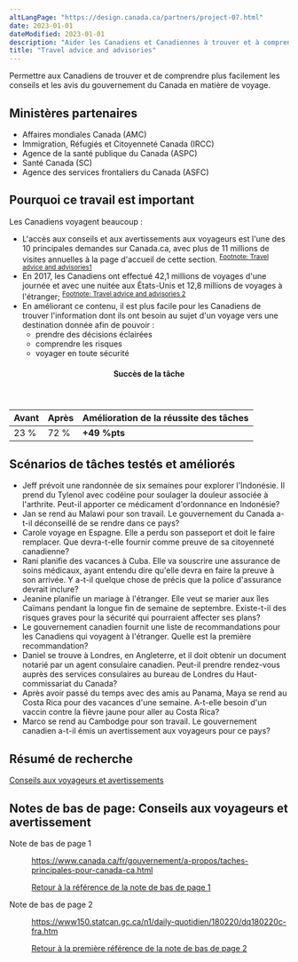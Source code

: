 ```yaml
---
altLangPage: "https://design.canada.ca/partners/project-07.html"
date: 2023-01-01
dateModified: 2023-01-01
description: "Aider les Canadiens et Canadiennes à trouver et à comprendre les conseils aux voyageurs et voyageuses sur Canada.ca. Date : 2019"
title: "Travel advice and advisories"
---
```

<p>Permettre aux Canadiens de trouver et de comprendre plus facilement les conseils et les avis du gouvernement du Canada en matière de voyage.</p>
<h2>Ministères partenaires</h2>
<ul>
  <li>Affaires mondiales Canada (AMC)</li>
  <li>Immigration, Réfugiés et Citoyenneté Canada (IRCC)</li>
  <li>Agence de la santé publique du Canada (ASPC)</li>
  <li>Santé Canada (SC)</li>
  <li>Agence des services frontaliers du Canada (ASFC)</li>
</ul>
<h2>Pourquoi ce travail est important</h2>
<p>Les Canadiens voyagent beaucoup :</p>
<ul>
  <li>L'accès aux conseils et aux avertissements aux voyageurs est l'une des 10 principales demandes sur Canada.ca, avec plus de 11 millions de visites annuelles à la page d'accueil de cette section. <sup id="fn1-rf"><a class="fn-lnk" href="#fn1"><span class="wb-inv">Footnote: Travel advice and advisories</span>1</a></sup> </li>
  <li>En 2017, les Canadiens ont effectué 42,1 millions de voyages d'une journée et avec une nuitée aux États-Unis et 12,8 millions de voyages à l'étranger; <sup id="fn2-rf"><a class="fn-lnk" href="#fn2"><span class="wb-inv">Footnote: Travel advice and advisories </span>2</a></sup></li>
  <li>En améliorant ce contenu, il est plus facile pour les Canadiens de trouver l'information dont ils ont besoin au sujet d'un voyage vers une destination donnée afin de pouvoir&nbsp;:
    <ul>
      <li>prendre des décisions éclairées</li>
      <li>comprendre les risques</li>
      <li>voyager en toute sécurité</li>
    </ul>
  </li>
</ul>
<div class="row mrgn-tp-lg mrgn-bttm-lg">
  <div class="col-md-8">
    <div class="panel panel-success">
      <header class="panel-heading">
        <h4 class="panel-title text-center">Succès de la tâche</h4>
      </header>
      <table class="table">
        <thead>
          <tr style="">
            <th scope="col" class="col-md-3">Avant</th>
            <th scope="col" class="col-md-3">Après</th>
            <th scope="col" class="col-md-6">Amélioration de la réussite des tâches</th>
          </tr>
        </thead>
        <tbody>
          <tr>
            <td class="table-smnum">23&nbsp;%</td>
            <td class="table-smnum">72&nbsp;%</td>
            <td class="table-smnum"><span class="text-success"><strong>+49&nbsp;%pts</strong></span></td>
          </tr>
        </tbody>
      </table>
    </div>
  </div>
</div>
<h2>Scénarios de tâches testés et améliorés</h2>
<ul class="lst-spcd">
  <li>Jeff prévoit une randonnée de six semaines pour explorer l'Indonésie. Il prend du Tylenol avec codéine pour soulager la douleur associée à l'arthrite. Peut-il apporter ce médicament d'ordonnance en Indonésie?</li>
  <li>Jan se rend au Malawi pour son travail. Le gouvernement du Canada a-t-il déconseillé de se rendre dans ce pays?</li>
  <li>Carole voyage en Espagne. Elle a perdu son passeport et doit le faire remplacer. Que devra-t-elle fournir comme preuve de sa citoyenneté canadienne?</li>
  <li>Rani planifie des vacances à Cuba. Elle va souscrire une assurance de soins médicaux, ayant entendu dire qu'elle devra en faire la preuve à son arrivée. Y a-t-il quelque chose de précis que la police d'assurance devrait inclure?</li>
  <li>Jeanine planifie un mariage à l'étranger. Elle veut se marier aux îles Caïmans pendant la longue fin de semaine de septembre. Existe-t-il des risques graves pour la sécurité qui pourraient affecter ses plans?</li>
  <li>Le gouvernement canadien fournit une liste de recommandations pour les Canadiens qui voyagent à l'étranger. Quelle est la première recommandation?</li>
  <li>Daniel se trouve à Londres, en Angleterre, et il doit obtenir un document notarié par un agent consulaire canadien. Peut-il prendre rendez-vous auprès des services consulaires au bureau de Londres du Haut-commissariat du Canada?</li>
  <li>Après avoir passé du temps avec des amis au Panama, Maya se rend au Costa Rica pour des vacances d'une semaine. A-t-elle besoin d'un vaccin contre la fièvre jaune pour aller au Costa Rica?</li>
  <li>Marco se rend au Cambodge pour son travail. Le gouvernement canadien a-t-il émis un avertissement aux voyageurs pour ce pays?</li>
</ul>
<h2>Résumé de recherche</h2>
<p><a href="https://blogue.canada.ca/resumes-recherche/conseils-voyageurs-resume-recherche.html">Conseils aux voyageurs et avertissements</a></p>
<aside class="wb-fnote" role="note">
  <h2 class="wb-inv" id="fn-voyage">Notes de bas de page: Conseils aux voyageurs et avertissement</h2>
  <dl>
    <dt>Note de bas de page 1</dt>
    <dd id="fn1">
      <p><a href="https://www.canada.ca/fr/gouvernement/a-propos/taches-principales-pour-canada-ca.html">https://www.canada.ca/fr/gouvernement/a-propos/taches-principales-pour-canada-ca.html</a></p>
      <p class="fn-rtn"> <a href="#fn1-rf"> <span class="wb-inv">Retour à la référence de la note de bas de page </span>1</a> </p>
    </dd>
    <dt>Note de bas de page 2</dt>
    <dd id="fn2">
      <p><a href="https://www150.statcan.gc.ca/n1/daily-quotidien/180220/dq180220c-fra.htm">https://www150.statcan.gc.ca/n1/daily-quotidien/180220/dq180220c-fra.htm</a> </p>
      <p class="fn-rtn"> <a href="#fn2-1-rf"> <span class="wb-inv">Retour à la <span>première</span> référence de la note de bas de page </span>2</a></p>
    </dd>
  </dl>
</aside>
